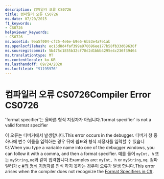 ```yaml
---
description: 컴파일러 오류 CS0726
title: 컴파일러 오류 CS0726
ms.date: 07/20/2015
f1_keywords:
- CS0726
helpviewer_keywords:
- CS0726
ms.assetid: 9ea5f004-cf25-4e6e-b9e5-6b53e4a7e1ab
ms.openlocfilehash: ec15d8d4faf399e970696ee177b58fb33d69636f
ms.sourcegitcommit: 5b475c1855b32cf78d2d1bbb4295e4c236f39464
ms.translationtype: MT
ms.contentlocale: ko-KR
ms.lasthandoff: 09/24/2020
ms.locfileid: "91195976"
---
```

# <a name="compiler-error-cs0726"></a><span data-ttu-id="228d5-103">컴파일러 오류 CS0726</span><span class="sxs-lookup"><span data-stu-id="228d5-103">Compiler Error CS0726</span></span>

<span data-ttu-id="228d5-104">'format specifier'는 올바른 형식 지정자가 아닙니다.</span><span class="sxs-lookup"><span data-stu-id="228d5-104">'format specifier' is not a valid format specifier</span></span>  
  
 <span data-ttu-id="228d5-105">이 오류는 디버거에서 발생합니다.</span><span class="sxs-lookup"><span data-stu-id="228d5-105">This error occurs in the debugger.</span></span> <span data-ttu-id="228d5-106">디버거 창 중 하나에 변수 이름을 입력하는 경우 뒤에 쉼표와 형식 지정자를 입력할 수 있습니다.</span><span class="sxs-lookup"><span data-stu-id="228d5-106">When you type a variable name into one of the debugger windows, you can follow it with a comma, and then a format specifier.</span></span> <span data-ttu-id="228d5-107">예를 들어 `myInt, h` 또는 `myString,nq`와 같이 입력합니다.</span><span class="sxs-lookup"><span data-stu-id="228d5-107">Examples are: `myInt, h` or `myString,nq`.</span></span> <span data-ttu-id="228d5-108">컴파일러가 [c #의 형식 지정자](/visualstudio/debugger/format-specifiers-in-csharp)를 인식 하지 못하는 경우이 오류가 발생 합니다.</span><span class="sxs-lookup"><span data-stu-id="228d5-108">This error arises when the compiler does not recognize the [Format Specifiers in C#](/visualstudio/debugger/format-specifiers-in-csharp).</span></span>
